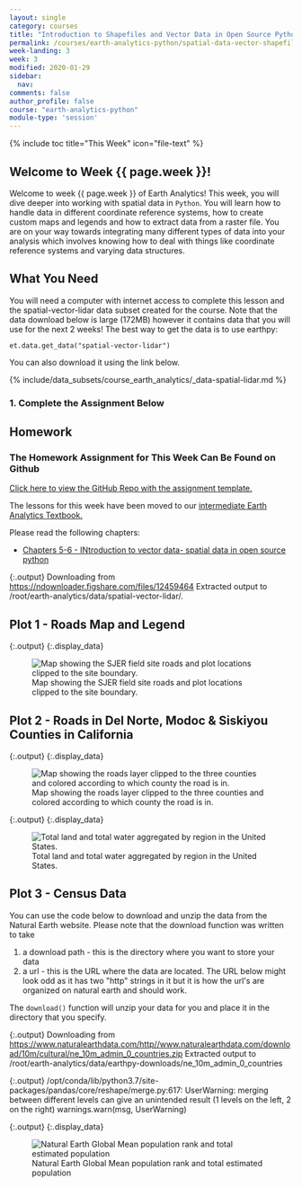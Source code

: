 ```yaml
---
layout: single
category: courses
title: "Introduction to Shapefiles and Vector Data in Open Source Python - Spatial Data"
permalink: /courses/earth-analytics-python/spatial-data-vector-shapefiles/
week-landing: 3
week: 3
modified: 2020-01-29
sidebar:
  nav:
comments: false
author_profile: false
course: "earth-analytics-python"
module-type: 'session'
---
```

{% include toc title="This Week" icon="file-text" %}




<div class="notice--info" markdown="1">

## <i class="fa fa-ship" aria-hidden="true"></i> Welcome to Week {{ page.week }}!

Welcome to week {{ page.week }} of Earth Analytics! This week, you will dive deeper into working with spatial data in `Python`. You will learn how to handle data in different coordinate reference systems, how to create custom maps and legends and how to extract data from a raster file. You are on your way towards integrating many different
types of data into your analysis which involves knowing how to deal with things
like coordinate reference systems and varying data structures.

## <i class="fa fa-check-square-o fa-2" aria-hidden="true"></i> What You Need

You will need a computer with internet access to complete this lesson and the
spatial-vector-lidar data subset created for the course. Note that the data download below is large (172MB)
however it contains data that you will use for the next 2 weeks! 
The best way to get the data is to use earthpy:

`et.data.get_data("spatial-vector-lidar")`

You can also download it using the link below. 

{% include/data_subsets/course_earth_analytics/_data-spatial-lidar.md %}


</div>


### 1. Complete the Assignment Below

<div class="notice--warning" markdown="1">

## <i class="fa fa-pencil-square-o" aria-hidden="true"></i> Homework 

### The Homework Assignment for This Week Can Be Found on Github 


<a href="https://github.com/earthlab-education/ea-python-2020-03-spatial-vector-template" target="_blank">Click here to view the GitHub Repo with the assignment template. </a>

</div>

The lessons for this week have been moved to our <a href="https://www.earthdatascience.org/courses/use-data-open-source-python/">intermediate Earth Analytics Textbook. </a>

Please read the following chapters:
* <a href="https://www.earthdatascience.org/courses/use-data-open-source-python/courses/use-data-open-source-python/intro-vector-data-python/">Chapters 5-6 - INtroduction to vector data- spatial data in open source python </a>






{:.output}
    Downloading from https://ndownloader.figshare.com/files/12459464
    Extracted output to /root/earth-analytics/data/spatial-vector-lidar/.




## Plot 1 - Roads Map and Legend






{:.output}
{:.display_data}

<figure>

<img src = "{{ site.url }}/images/courses/earth-analytics-python/03-spatial-data/2018-02-05-spatial-data-landing-page/2018-02-05-spatial-data-landing-page_10_0.png" alt = "Map showing the SJER field site roads and plot locations clipped to the site boundary.">
<figcaption>Map showing the SJER field site roads and plot locations clipped to the site boundary.</figcaption>

</figure>






## Plot 2 - Roads in Del Norte, Modoc & Siskiyou Counties in California








{:.output}
{:.display_data}

<figure>

<img src = "{{ site.url }}/images/courses/earth-analytics-python/03-spatial-data/2018-02-05-spatial-data-landing-page/2018-02-05-spatial-data-landing-page_17_0.png" alt = "Map showing the roads layer clipped to the three counties and colored according to which county the road is in.">
<figcaption>Map showing the roads layer clipped to the three counties and colored according to which county the road is in.</figcaption>

</figure>













{:.output}
{:.display_data}

<figure>

<img src = "{{ site.url }}/images/courses/earth-analytics-python/03-spatial-data/2018-02-05-spatial-data-landing-page/2018-02-05-spatial-data-landing-page_24_0.png" alt = "Total land and total water aggregated by region in the United States.">
<figcaption>Total land and total water aggregated by region in the United States.</figcaption>

</figure>







## Plot 3 - Census Data

You can use the code below to download and unzip the data from the Natural Earth website.
Please note that the download function was written to take

1. a download path - this is the directory where you want to store your data
2. a url - this is the URL where the data are located. The URL below might look odd as it has two "http" strings in it but it is how the url's are organized on natural earth and should work. 

The `download()` function will unzip your data for you and place it in the directory that you specify. 


{:.output}
    Downloading from https://www.naturalearthdata.com/http//www.naturalearthdata.com/download/10m/cultural/ne_10m_admin_0_countries.zip
    Extracted output to /root/earth-analytics/data/earthpy-downloads/ne_10m_admin_0_countries




{:.output}
    /opt/conda/lib/python3.7/site-packages/pandas/core/reshape/merge.py:617: UserWarning: merging between different levels can give an unintended result (1 levels on the left, 2 on the right)
      warnings.warn(msg, UserWarning)




{:.output}
{:.display_data}

<figure>

<img src = "{{ site.url }}/images/courses/earth-analytics-python/03-spatial-data/2018-02-05-spatial-data-landing-page/2018-02-05-spatial-data-landing-page_30_0.png" alt = "Natural Earth Global Mean population rank and total estimated population">
<figcaption>Natural Earth Global Mean population rank and total estimated population</figcaption>

</figure>




